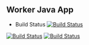 ## Worker Java App
  * Build Status
[![Build Status](https://e25d0eebfa61.ngrok-free.app/buildStatus/icon?job=instavote%2Fworker-build)](https://e25d0eebfa61.ngrok-free.app/job/instavote/job/worker-build/)

[![Build Status](https://e25d0eebfa61.ngrok-free.app/buildStatus/icon?job=instavote%2Fworker-test)](https://e25d0eebfa61.ngrok-free.app/job/instavote/job/worker-test/)
[![Build Status](https://e25d0eebfa61.ngrok-free.app/buildStatus/icon?job=instavote%2Fworker-package)](https://e25d0eebfa61.ngrok-free.app/job/instavote/job/worker-package/)
